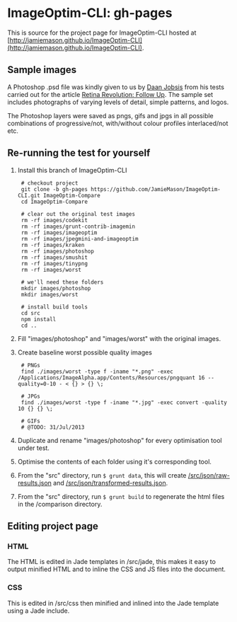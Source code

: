ImageOptim-CLI: gh-pages
===============

This is source for the project page for ImageOptim-CLI hosted at [http://jamiemason.github.io/ImageOptim-CLI](http://jamiemason.github.io/ImageOptim-CLI).

## Sample images

A Photoshop .psd file was kindly given to us by [Daan Jobsis](http://www.twitter.com./daanjobsis) from his tests carried out for the article [Retina Revolution: Follow Up](http://blog.netvlies.nl/design-interactie/retina-revolutie-follow-up/). The sample set includes photographs of varying levels of detail, simple patterns, and logos.

The Photoshop layers were saved as pngs, gifs and jpgs in all possible combinations of progressive/not, with/without colour profiles interlaced/not etc.

## Re-running the test for yourself

1. Install this branch of ImageOptim-CLI

        # checkout project
        git clone -b gh-pages https://github.com/JamieMason/ImageOptim-CLI.git ImageOptim-Compare
        cd ImageOptim-Compare

        # clear out the original test images
        rm -rf images/codekit
        rm -rf images/grunt-contrib-imagemin
        rm -rf images/imageoptim
        rm -rf images/jpegmini-and-imageoptim
        rm -rf images/kraken
        rm -rf images/photoshop
        rm -rf images/smushit
        rm -rf images/tinypng
        rm -rf images/worst

        # we'll need these folders
        mkdir images/photoshop
        mkdir images/worst

        # install build tools
        cd src
        npm install
        cd ..

1. Fill "images/photoshop" and "images/worst" with the original images.

1. Create baseline worst possible quality images

        # PNGs
        find ./images/worst -type f -iname "*.png" -exec /Applications/ImageAlpha.app/Contents/Resources/pngquant 16 --quality=0-10 - < {} > {} \;

        # JPGs
        find ./images/worst -type f -iname "*.jpg" -exec convert -quality 10 {} {} \;

        # GIFs
        # @TODO: 31/Jul/2013

1. Duplicate and rename "images/photoshop" for every optimisation tool under test.

1. Optimise the contents of each folder using it's corresponding tool.

1. From the "src" directory, run `$ grunt data`, this will create [/src/json/raw-results.json](https://github.com/JamieMason/ImageOptim-CLI/blob/gh-pages/src/json/raw-results.json) and [/src/json/transformed-results.json](https://github.com/JamieMason/ImageOptim-CLI/blob/gh-pages/src/json/transformed-results.json).

1. From the "src" directory, run `$ grunt build` to regenerate the html files in the /comparison directory.

## Editing project page

### HTML

The HTML is edited in Jade templates in /src/jade, this makes it easy to output minified HTML and to inline the CSS and JS files into the document.

### CSS

This is edited in /src/css then minified and inlined into the Jade template using a Jade include.
